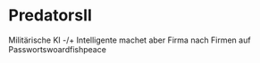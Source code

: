 # PredatorsII
Militärische KI -/+ Intelligente machet aber Firma nach Firmen auf
Passwortswoardfishpeace 
